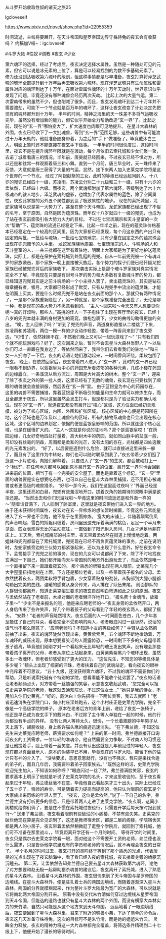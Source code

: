 从斗罗开始收取性奴的诸天之旅25

lgcloveself

https://www.pixiv.net/novel/show.php?id=22955359

时间流逝，主线将要展开，在天斗帝国和星罗帝国边界守株待兔的夜玄会有收获吗？
约稿加V喵~：lgcloveself

#斗罗大陆
#性奴
#调教
#夜玄
#少女


第六魂环的选择，经过了考虑后，夜玄决定选择水属性。虽然是一种随处可见的元素，但它可以说是冰元素的上位了，算是可以轻易找到的为数不多基础元素了。
    修为还没到达吸收第六魂环的级别，但这种事情都是尽早准备，夜玄打算将泽芝武魂的魂环全部提升到十万年后再去吸收第六魂环。现在泽芝武魂只有生命属性和雷属性对应的魂环到达了十万年，在面对雷属性魂环的十万年天劫时，世界意识似乎发现了问题，毕竟还没有哪种魂兽会经历两次天劫。
    比起上次的大量气运，第二次雷劫带来的虽然不少，但也削减了很多。而且，夜玄发现魂环到达二十万年并不需要渡劫，可能下一个节点就是百万年的魂环了，这样让夜玄改变了计划决定先把现有的魂环都升到十万年。
    半年的时间，精神之海里的天一珠差不多将气运吸收完毕，虽然没有增加新的能力，但它似乎开始全力帮助改造“玄一界”了。比起之前，现在的“玄一界”哪怕变大了，扩大速度也肉眼可见地提升。
    在星斗大森林的外围，夜玄已经收下了一大批魂兽，等到“玄一界”范围足够，这些魂兽中有可能渡过十万年天劫的，他就准备随身带着，为之后的“手下”做准备了。毕竟戴沐白三人，明面上暂时还不能直接在夜玄手下做事。
    一年半的时间很快度过，这段时间里，夜玄不是在提升魂环年限就是在渡劫，每个月依旧去索托城和少女们聚一聚，去诺丁城看看唐三的情况。半年前，唐昊就已经回来，不过夜玄已经不惧对方，所以还是和往常一样观察着唐三和小舞。直到一个月前，唐三毕业时，天一珠传来了反馈，大意就是唐三获得了大量的气运，显然，接下来两人加入史莱克学院将是这个世界的一个节点。
    经过了阿银献祭的三女，此时的等级已经远超同龄人，十八岁的兜兜已经四十一级，苏凌雨，苏凌云分别二十九级和三十一级，只有十六岁的孟依然，已经四十六级。而夜玄，两个武魂都附加了第六魂环，等级到达了六十六级魂帝的骇人地步，泽芝武魂的虚影，也增加了代表水属性的蓝色，除了空间属性，夜玄此掌握的另外五个属性都到达了极致属性的地步。
    现在的索托城里，龙蛇家族可以说是第一大势力了，甚至在整个天斗帝国，龙蛇家族都已经出现了不俗的名号，至于原因，自然是因为蕴灵珠。而年仅十八岁就四十一级的兜兜，也成为了站在夜玄前面吸引各大势力火力的目标。
    不过在七宝琉璃宗和天斗皇室的一次次“帮助”下，蕴灵珠的流通已经稳定下来。比起一年半之前，现在的蕴灵珠价格基本已经稳定在一个较高的区间里，因为大家都已经发现，每个月这东西的产出只有固定的两批，一批给斗魂场，一批给七宝琉璃宗，只有少量在固定之外的蕴灵珠会出现在兜兜赠予的人手里。
    龙蛇家族族地周围，七宝琉璃宗的人、斗魂场的人和天斗皇室的人，一共三批都在这里有着驻地，明面上大家都是为了更好地护送蕴灵珠，实际上，都是在保护在索托城到处乱逛的兜兜。自从一年前兜兜被一个有魂斗罗的家族袭击，那个家族一晚上直接被灭族后，各个势力的探子们便已经怀疑龙蛇家族已经被兜兜背后的家族收下。
    那次袭击实际上是那个魂斗罗家族对真实情况完全不了解，毕竟现在只要是有封号斗罗的势力和大多数有复数魂斗罗的势力，都已经知道兜兜其实是之前斗魂场的一个小主持人罢了，卖出蕴灵珠的，其实是钻石徽章拥有者，银月。大家都已经形成了默契，只有从兜兜手中流出的蕴灵珠，才能在明面上买卖，要是什么时候兜兜不是站在夜玄前面的那个人，那就只有两种情况了，一是那个家族重新隐世了，另一种就是，那个家族准备完全出世了，无论是哪一种，都是现在的各大势力不愿意看到的。
    “主人～回来啦～今天又有人想要见你呢～真的好烦呐，那些人。”高挑的佳人一下子抱住了出现在客厅里的夜玄，已经十八岁的兜兜本就丰满的身材更加的窈窕，旗袍包裹下，少女的曲线勾勒得更加的突出。
    “唉，主人回来了吗？”听到了兜兜的声音，两道身影直接从二楼跳了下来，苏凌雨和苏凌雨，两位一模一样的少女动作轻盈，带着一阵香风来到了夜玄旁边，“可惜了，依然妹妹不在，不然我们晚上又可以一起玩游戏了～”
    “只有我们四个就不能玩游戏吗？好了，这次回来之后，暂时不会去星斗大森林当野人了～以后你们可以一直跟在我身边了，等依然回来了，我带你们去看看我们的驻地～”和三女一人拥吻了一下后，夜玄的话语让她们激动起来，一时间香风环绕，柔软包围了夜玄。
    晚上，在依然回家后，夜玄带着四人进入了“玄一界”，此时的玄一界已经一眼看不到边界，以蓝银皇为中心的药园充斥着浓郁的各种元素，几栋小楼在药园的边缘矗立，一条溪流从后方流过，周围是大片高大的树木。整个“玄一界”，迎来了除了夜玄之外的第一批人类，这里已经有了无数的魂兽，夜玄现在只要找到了顺眼的魂兽就会直接驯服，然后丢在“玄一界”里。
    由于蓝银皇为中心的药园存在，这里的魂兽不需要捕猎，靠着蓝银皇不断吸引的能量和生命力就可以修炼生存，而且全都忠于夜玄，所以这里虽然会发生打斗，但是都只是为了验证实力和确认地位。现在的“玄一界”，就连夜玄都没有离开过“核心”区域，这方位面已经初具规模，被分为了核心区域，内围、外围和扩张区域。
    核心区域的中心便是药园所在地，这个区域也是万年及以上魂兽待的区域，所有的植物系魂兽也只会出现在核心区域，这个区域的边界划定，依据的便是蓝银皇影响的范围，所以就连这个核心区域，也是在缓慢扩大的。
    “主人～这就是你说的驻地吗？那个是蓝银皇哎！”在药园边缘，几女好奇地四处打量着，高大树木中的药园，就如同山脉中的盆底一般，可却没有丝毫的阴森，周围都是柔和的光芒，没有太阳的存在，光线都是四处逸散的光元素发出的。
    “好了，以后要是遇到什么危险，就可以直接进这里来躲一躲了，而且有了这里作为中转站，你们也可以随时联系到我了。”夜玄带着少女们逛了逛这一小片驻地，向她们解释着。
    只要进入了“玄一界”的生灵，都会被动打上一个“标记”，在任何地方都可以回到原本离开玄一界的位置，离开玄一界时也会回到进来前的位置，相当于有一个完美的安全屋了。而也是靠着这个标记，“玄一界”里面的魂兽要是实在想要吃东西，也可以自己在星斗大森林里捕猎，还不用担心被魂兽或者更高级的魂兽猎杀。
    “好耶～那今天，我们在这里面过夜吗？”外面已经是半夜，这里还亮如白昼，兜兜有些羞涩地开口，搓着衣角的她期待的双眼中满是欲拒还迎。
    “当然出去和你们玩游戏啦～毕竟这里的时间流逝还是和外面一样的～”随着话音落下，几人回到了卧室里，这里就是夜玄带她们进入玄一界的地方。由于还未获得时间属性，夜玄对在玄一界修炼的想法暂时搁置，毕竟这些元素能量进入了玄一界也不会跑，他不急于在里面修炼。
    宽大的床铺上，伴随着颠鸾倒凤的声音响起，雪白的娇躯纠缠着，房间里迅速充斥着满满的桃色，足足一个半月未见面，四女表现得无比的主动疯狂，一直做到了阳光射入房间，几女才满足地躺在床上…
    五天后，索托城南部的村庄里，夜玄带着孟依然在街道上慢慢地走着。两姐妹和兜兜都留在了索托城里，兜兜现在已经不再负责蕴灵珠的事务，之前在说明时，龙蛇家族旁边的三伙势力都紧张起来，还以为出现了什么意外，好在夜玄命令下，孟蜀接手了兜兜之前的事务，现在的几女可以说都闲了下来，除了不时地找夜玄满足一下自己，她们都开始向天斗帝国别的地方外出游玩去了，而孟依然是唯一一个直接留下来一直跟着夜玄的。
    那个熟悉的牌匾出现在两人眼前，史莱克几个大字歪歪扭扭地刻在上面，下方还是那位老者，以及一些带着孩子报名的父母。孟依然搂着夜玄，两团柔软将手臂包裹，少女穿着贴身的劲装，从胸部到大腿小腿都勾勒出完美的曲线，温暖的感觉从身旁传来，两人排在了队伍末尾。
    前面排队的人群很快都离开，知道史莱克招生要求的夜玄自然明白筛选如此之快的原因。夜玄与孟依然站在了老者前，木桌对面的老者懒洋洋地开口，“报名费十金魂币，放箱子里～”
    “少主不是来报名的哦，他是来应聘老师的～”夜玄身旁的孟依然开口，两人身后传来了些许笑声，好几个带着孩子的父母看到了年轻的夜玄两人，都摇了摇头。
    “安静！”老者的声音陡然增大，夜玄后面的人一时间面色苍白，几个少年甚至捂住了自己的耳朵，看着完全不受影响的两人，老者眼底闪过一丝讶然，说话的语气也不那么随意了，“应聘老师吗？不知道小友的等级如何？”
    手臂从孟依然胸前抽了出来，夜玄的魂环陡然浮现出来，黄黄紫紫黑，五个魂环不断地律动着，万年魂环的威压出现，原本想要看笑话的人面露惊恐，一时间剩下不多的父母逗带着孩子逃离，毕竟他们刚刚才对一个看起来无比年轻的魂王发出笑声。没有理会那些带着孩子离开的父母，老者从座位上站起身来，白黄紫紫紫黑六个魂环出现，虽然多出一枚魂环，但老者却感受到了更大的压力。
    “这位先生，不知您的等级具体是多少呢？”额头上出现了细密的汗珠，老者扶着自己的武魂站定，看向夜玄的眼神中充斥着不可思议。
    “五十九级，还没获得第六魂环，不过我的魂环不需要你们的帮助，只是听说索托城有个特别的学院，想看看能不能收个徒弟罢了。”夜玄的话语让老者频频点头，对方带着一丝勉强的笑容，示意夜玄收起武魂，“您完全可以担任史莱克学院的老师，我这就去通知院长，不过这位女士…”
    “她只是我的侍女，不用加入你们史莱克。”
    “好的，戴沐白！你先招待一下两位贵客，我去去就回！”老者迅速消失在学院门口，向小村庄深处跑去，这个小村庄正是史莱克学院，完全不像是一个高级学院的样子。
    原本在老者后方的青年上前，递给了夜玄一张椅子，他正是早已成为夜玄手下的戴沐白，不过除了主仆等人单独在一起的时候，他的行为都没有半点的异样。
    没有让两人等待太久，很快，一个长着翅膀的中年男子从天上落下，翅膀收拢，身上些许猫头鹰的痕迹迅速消失。
    “在下弗兰德，不知这位先生来史莱克应聘老师，薪资要求如何呢？”
    上来的第一时间，弗兰德直接开口询问夜玄的工资需求，一位年轻的准魂帝，他自然需要全力争取，不过商人的习惯还是让他搓着手，脸上带着一丝笑意。并没有认出这就是几年前见过的年轻人，夜玄现在都以真面目示人，原本的伪装早已不用，毕竟现在的斗罗大陆，能留下他的估计只有神的介入了。
    “没啥要求，意思意思就行，没有也不强求，我只是来找合适的弟子的，而且几年后，我需要带着弟子回家族去。”
    “既然这样的话，史莱克学院欢迎先生加入，不知该如何称呼？”眼底闪过一丝了然，弗兰德满脸笑容，夜玄的要求基本上明示了他就是听说了史莱克学院的名头，才来这里收徒的。至于夜玄看起来过于年轻，弗兰德丝毫不在意，毕竟他自己看起来才三十出头，实际上已经过了五十岁了，魂师的寿命，可是随着实力提高而提高的，他只认为眼前的夜玄是个大家族出来历练的年轻人罢了。
    “夜玄，这位是孟依然。”说了一下自己的名字，弗兰德并没有打听更多的信息，只是带着两人走进了史莱克学院，“夜玄啊，这间小阁楼就给你们俩了，要是住不惯在索托城过夜也行，只需要开学后每天按时报到就行～”
    送走了弗兰德，夜玄看着眼前有些破烂的小阁楼，不禁有些失笑。史莱克的破烂他现在算是完全见识到了，这还是教师宿舍区，都是二层的阁楼，学院宿舍区都是两人的小房子，夜玄带着孟依然稍微逛了逛整个学院后，就回到了索托城，他们可不准备在那里战斗，，毕竟距离开学还有一个月的时间。
    等待开学的时间里，夜玄只是偶尔去史莱克学院看一眼，面对他这个不需要开工资的老师，弗兰德也没什么需求，只是告诉他学院里现有的学员和老师的情况后，就不再理会夜玄的日常了。
    半个多月的时间过去，夜玄打开的灵眸终于等到了那个熟悉的光点，代表唐昊的光点出现在了夜玄脑海中，看了看已经入夜的索托城，夜玄搂着身旁的娇躯沉沉睡去。
    第二天，让孟依然告知弗兰德自己要去星斗大森林获取第六魂环，谢绝了对方想要和赵无极一起帮助猎杀魂兽的建议后，夜玄离开了索托城，进入了熟悉的星斗大森林。
    沿着星斗大森林的外围，夜玄很快来到了天斗帝国与星罗帝国的边境线。在星斗大森林外，便是驻扎着士兵的两国边境线，而随着逐渐深入星斗大森林，两国的分界就模糊起来，作为整片斗罗大陆最为宽广的大森林，可以说就是它将南北两大帝国分割开来。
    原著中没有交代朱竹清如何穿过边境线从星罗帝国到天斗帝国，但能选的道路也就只有星斗大森林的两个外围，而没有横穿大森林实力的朱竹清，自然只可能是从这个地方来到天斗帝国。
    远远地看了一眼边境线后，夜玄便回到了星斗大森林里，召来了附近的魂兽小弟，下达了简单的命令后，夜玄这几天准备守株待兔，这次的目标可不是朱竹清，而是她的姐姐朱竹云。
    灵眸全力释放，夜玄的精神力将这一大片森林都完全覆盖，将筛选条件精确到二十七级上下，他便开始了漫长的等待时间。
